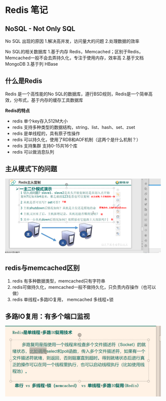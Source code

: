 # Redis 笔记
## NoSQL - Not Only SQL
No SQL 出现的原因
1.解决高并发，访问量大的问题
2.处理数据的效率

No SQL的相关数据库
1.基于内存 Redis，Memcached；区别于Redis，Memcached一般不会去弄持久化，专注于使用内存，效率高
2.基于文档 MongoDB
3.基于列 HBase

## 什么是Redis
Redis 是一个高性能的No SQL的数据库，遵行BSD规则，Redis是一个简单高效，分布式，基于内存的缓存工具数据库

**Redis的特点**
-   redis 单个key存入512M大小
-   redis 支持多种类型的数据结构，string、list、hash、set、zset
-   redis 是单线程的，具有原子性操作
-   redis 可以持久化，使用了RDB和AOF机制（这两个是什么机制？）
-   redis 支持集群 支持0-15共16个库
-   redis 可以做消息队列

## 主从模式下的问题

![](_assets/Redis笔记/image-Redis笔记-20221016-162558850.png)

## redis与memcached区别

1.  redis 有多种数据类型，memcached只有字符串
2.  redis可做持久化，memcached一般不做持久化，只负责内存操作（也可以做）
3.  redis 单线程+多路IO复用， memcached 多线程+锁

## 多路IO复用：有多个端口监视

![](_assets/Redis笔记/image-Redis笔记-20221016-162612072.png)

